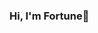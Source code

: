 ### Hi, I'm Fortune👋

<!--
**igbinobaro/igbinobaro** is a ✨ _special_ ✨ repository because its `README.md` (this file) appears on your GitHub profile.



- 🔭 I’m gruaduate of university of benin, Nigeria
- 🌱 I’m currently working on different Devops/Cloud project

-->
